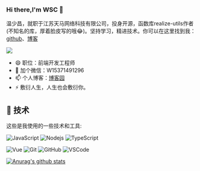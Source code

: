 ### Hi there,I'm WSC 👋
温少昌，就职于江苏天马网络科技有限公司，投身开源，函数库realize-utils作者(不知名的库，厚着脸皮写的哦😂)。坚持学习，精进技术。你可以在这里找到我：[github](https://github.com/wenreq)、[博客](https://www.cnblogs.com/wenshaochang123/)

![](https://visitor-badge.glitch.me/badge?page_id=wenreq.wenreq)

- 😄 职位：前端开发工程师
- 💬 加个微信：W15371491296
- 📫 个人博客：[博客园](https://www.cnblogs.com/wenshaochang123/)
- ⚡ 敷衍人生，人生也会敷衍你。

## 🌱 技术

这些是我使用的一些技术和工具:

![JavaScript](https://img.shields.io/badge/-JavaScript-black?style=flat-square&logo=javascript)
![Nodejs](https://img.shields.io/badge/-Nodejs-339933?style=flat-square&logo=Node.js&logoColor=white)
![TypeScript](https://img.shields.io/badge/-TypeScript-007ACC?style=flat-square&logo=typescript&logoColor=white)
<!--![React](https://img.shields.io/badge/-React-007ACC?style=flat-square&logo=react&logoColor=white)-->
![Vue](https://img.shields.io/badge/-Vue-339933?style=flat-square&logo=vue.js&logoColor=white)
![Git](https://img.shields.io/badge/-Git-black?style=flat-square&logo=git)
![GitHub](https://img.shields.io/badge/-GitHub-181717?style=flat-square&logo=github)
![VSCode](https://img.shields.io/badge/-VSCode-007ACC?style=flat-square&logo=visual-studio-code&logoColor=white)

[![Anurag's github stats](https://github-readme-stats.vercel.app/api?username=wenreq&show_icons=true&theme=cobalt)](https://github.com/anuraghazra/github-readme-stats)

<!--
**wenreq/wenreq** is a ✨ _special_ ✨ repository because its `README.md` (this file) appears on your GitHub profile.

Here are some ideas to get you started:

- 🔭 I’m currently working on ...
- 🌱 I’m currently learning ...
- 👯 I’m looking to collaborate on ...
- 🤔 I’m looking for help with ...
- 💬 Ask me about ...
- 📫 How to reach me: ...
- 😄 Pronouns: ...
- ⚡ Fun fact: ...
-->

